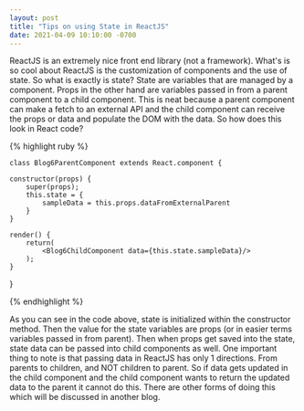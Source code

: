 ```yaml
---
layout: post
title: "Tips on using State in ReactJS"
date: 2021-04-09 10:10:00 -0700
---
```


ReactJS is an extremely nice front end library (not a framework). What's is so cool about ReactJS is the customization of components and the use of state. So what is exactly is state?
State are variables that are managed by a component. Props in the other hand are variables passed in from a parent component to a child component. This is neat because a parent component can make a fetch to an external API and the child component can receive the props or data and populate the DOM with the data. So how does this look in React code?

{% highlight ruby %}

    class Blog6ParentComponent extends React.component {

    constructor(props) {
        super(props);
        this.state = {
            sampleData = this.props.dataFromExternalParent
        }
    }

    render() {
        return(
            <Blog6ChildComponent data={this.state.sampleData}/>
        );
    }
}

{% endhighlight %}

As you can see in the code above, state is initialized within the constructor method. Then the value for the state variables are props (or in easier terms variables passed in from parent). Then when props get saved into the state, state data can be passed into child components as well. One important thing to note is that passing data in ReactJS has only 1 directions. From parents to children, and NOT children to parent. So if data gets updated in the child component and the child component wants to return the updated data to the parent it cannot do this. There are other forms of doing this which will be discussed in another blog.

